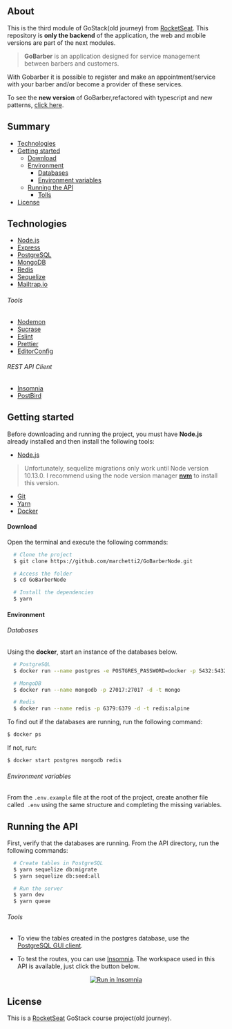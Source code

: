 <h2>About</h2>

This is the third module of GoStack(old journey) from [RocketSeat](https://rocketseat.com.br/). 
This repository is **only the backend** of the application, the web and mobile versions are part of the next modules.

> **GoBarber** is an application designed for service management between barbers and customers.

With Gobarber it is possible to register and make an appointment/service with your barber and/or become a provider of these services.

To see the **new version** of GoBarber,refactored with typescript and new patterns, [click here](https://github.com/marchetti2/GobarberNodeNewJourney).

<h2>Summary</h2>

- [Technologies](#technologies)
- [Getting started](#started)
  - [Download](#download)
  - [Environment](#environment)
    - [Databases](#databases)
    - [Environment variables](#variables)
  - [Running the API](#running)
    - [Tolls](#tools)
- [License](#license)

<h2 id="technologies">Technologies</h2>

- [Node.js](https://nodejs.org/en/)
- [Express](http://expressjs.com/)
- [PostgreSQL](https://hub.docker.com/_/postgres)
- [MongoDB](https://hub.docker.com/_/mongo)
- [Redis](https://hub.docker.com/_/redis)
- [Sequelize](https://sequelize.org/)
- [Mailtrap.io](https://mailtrap.io/)

<h6>Tools</h6>

- [Nodemon](https://nodemon.io/)
- [Sucrase](https://github.com/alangpierce/sucrase)
- [Eslint](https://eslint.org/)
- [Prettier](https://prettier.io/)
- [EditorConfig](https://editorconfig.org/)

<h6>REST API Client</h6>

- [Insomnia](https://insomnia.rest/)
- [PostBird](https://www.electronjs.org/apps/postbird)

<h2 id="started">Getting started</h2>

Before downloading and running the project, you must have **Node.js** already installed and then install the following tools: 

- [Node.js](https://nodejs.org/en/)

> Unfortunately, sequelize migrations only work until Node version 10.13.0. I recommend using the node version manager **[nvm](https://github.com/nvm-sh/nvm)** to install this version.

- [Git](https://git-scm.com/)
- [Yarn](https://yarnpkg.com/)
- [Docker](https://www.docker.com/get-started)

<h4 id="download">Download</h4>

Open the terminal and execute the following commands: 

```bash
  # Clone the project
  $ git clone https://github.com/marchetti2/GoBarberNode.git

  # Access the folder
  $ cd GoBarberNode

  # Install the dependencies
  $ yarn
```
<h4 id="environment">Environment</h4>

<h6 id="databases">Databases</h6>

Using the **docker**, start an instance of the databases below.

```bash
  # PostgreSQL 
  $ docker run --name postgres -e POSTGRES_PASSWORD=docker -p 5432:5432 -d postgres

  # MongoDB
  $ docker run --name mongodb -p 27017:27017 -d -t mongo

  # Redis
  $ docker run --name redis -p 6379:6379 -d -t redis:alpine
```
To find out if the databases are running, run the following command:
```bash
$ docker ps
```
If not, run:

```bash
$ docker start postgres mongodb redis
```
<h6 id="variables">Environment variables</h6>

From the `.env.example` file at the root of the project, create another file called` .env` using the same structure and completing the missing variables.

<h2 id="running">Running the API</h2>

First, verify that the databases are running. From the API directory, run the following commands:

```bash
  # Create tables in PostgreSQL
  $ yarn sequelize db:migrate
  $ yarn sequelize db:seed:all

  # Run the server
  $ yarn dev
  $ yarn queue
```
<h6 id="tools">Tools</h6>

- To view the tables created in the postgres database, use the [PostgreSQL GUI client](https://www.electronjs.org/apps/postbird).

- To test the routes, you can use [Insomnia](https://insomnia.rest/). The workspace used in this API is available, just click the button below. 
<p align="center">
<a href="https://insomnia.rest/run/?label=goBarber&uri=https%3A%2F%2Fgist.githubusercontent.com%2Fmarchetti2%2F7a60dfab137a9e7c474e51f9a7f4a9ae%2Fraw%2F89d6dee8d369f66165407dbfc201d945e5785f40%2FgoBarber.json" target="_blank"><img src="https://insomnia.rest/images/run.svg" alt="Run in Insomnia"></a>
</p>

<h2 id="license">License</h2>

This is a [RocketSeat](https://rocketseat.com.br) GoStack course project(old journey).
